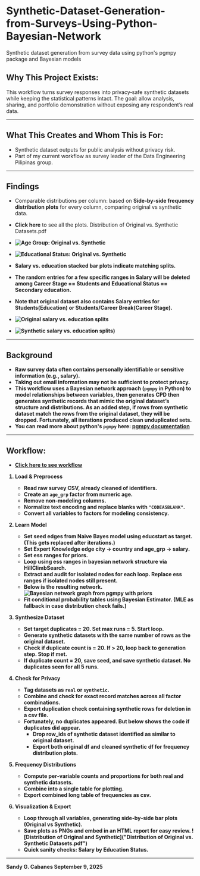 # Synthetic-Dataset-Generation-from-Surveys-Using-Python-Bayesian-Network
Synthetic dataset generation from survey data using python's pgmpy package and Bayesian models

## Why This Project Exists:  
This workflow turns survey responses into privacy‑safe synthetic datasets while keeping the statistical patterns intact.
The goal: allow analysis, sharing, and portfolio demonstration without exposing any respondent’s real data.

---

## What This Creates and Whom This is For:  
- Synthetic dataset outputs for public analysis without privacy risk.
- Part of my current workflow as survey leader of the Data Engineering Pilipinas group.
  
---

## Findings  
- Comparable distributions per column: based on **Side‑by‑side frequency distribution plots** for every column, comparing original vs synthetic data.
- **Click here** to see all the plots. Distribution of Original vs. Synthetic Datasets.pdf
  <b>
- ![Age Group: Original vs. Synthetic](age_grp_20250906_180543.png)
- ![Educational Status: Original vs. Synthetic](educstat_20250906_180543.png)


- **Salary vs. education stacked bar plots** indicate matching splits.
- The random entries for a few specific ranges in Salary will be deleted among Career Stage == Students and Educational Status == Secondary education.
- Note that original dataset also contains Salary entries for Students(Education) or Students/Career Break(Career Stage).
- ![Original salary vs. education splits](salary_by_educstat_original.png)
- ![Synthetic salary vs. education splits](salary_by_educstat_synthetic.png))
---

## Background  
- Raw survey data often contains **personally identifiable or sensitive information** (e.g., salary).  
- Taking out email information may not be sufficient to protect privacy.  
- This workflow uses a **Bayesian network approach** (`pgmpy` in Python) to model relationships between variables, then generates CPD then generates synthetic records that mimic the original dataset’s structure and distributions.  As an added step, if rows from synthetic dataset match the rows from the original dataset, they will be dropped.  Fortunately, all iterations produced clean unduplicated sets.
- You can read more about python's `pgmpy` here: [pgmpy documentation](https://pgmpy.org/)

---

## Workflow: 

- [Click here to see workflow](flowchart_pgmpy.txt)
  <b>
1. **Load & Preprocess**  
   - Read raw survey CSV, already cleaned of identifiers.  
   - Create an `age_grp` factor from numeric age.  
   - Remove non‑modeling columns.  
   - Normalize text encoding and replace blanks with `"CODEASBLANK"`.  
   - Convert all variables to factors for modeling consistency.

2. **Learn Model** 
   - Set seed edges from Naive Bayes model using educstart as target. (This gets replaced after iterations.)
   - Set Expert Knowledge edge city -> country and age_grp -> salary. 
   - Set ess ranges for priors.
   - Loop using ess ranges in bayesian network structure via **HillClimbSearch**. 
   - Extract and audit for isolated nodes for each loop.  Replace ess ranges if isolated nodes still present.
   - Below is the resulting network. <br>![Bayesian network graph from pgmpy with priors](loaded_model_1500_730pm.png)
   - Fit conditional probability tables using Bayesian Estimator.  (MLE as fallback in case distribution check fails.)
   
3. **Synthesize Dataset**
   - Set target duplicates = 20.  Set max runs = 5. Start loop.  
   - Generate synthetic datasets with the same number of rows as the original dataset.
   - Check if duplicate count is = 20. If > 20, loop back to generation step. Stop if met.
   - If duplicate count = 20, save seed, and save synthetic dataset. No duplicates seen for all 5 runs.

4. **Check for Privacy**  
   - Tag datasets as `real` or `synthetic`.  
   - Combine and check for **exact record matches** across all factor combinations.
   - Export duplication check containing synthetic rows for deletion in a csv file.
   - Fortunately, no duplicates appeared. But below shows the code if duplicates did appear.
		- **Drop row_ids of synthetic dataset** identified as similar to original dataset.
		- Export both original df and cleaned synthetic df for frequency distribution plots.

5. **Frequency Distributions**  
   - Compute per‑variable counts and proportions for both real and synthetic datasets.  
   - Combine into a single table for plotting.
   - Export combined long table of frequencies as csv.

6. **Visualization & Export**  
   - Loop through all variables, generating **side‑by‑side bar plots** (Original vs Synthetic).  
   - Save plots as PNGs and embed in an **HTML report** for easy review. ![Distribution of Original and Synthetic]("Distribution of Original vs. Synthetic Datasets.pdf")
   - Quick sanity checks: Salary by Education Status.
   

---
Sandy G. Cabanes
September 9, 2025
